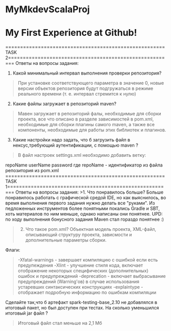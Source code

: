 # MyMkdevScalaProj
# My First Experience at Github!

======================================================TASK 2========================================================
Ответы на вопросы задания:
1. Какой минимальный интервал выполнения проверки репозитория?
> При установке соответствующего параметра в значение 0, новые версии объектов репозитория будут подгружаться в режиме реального времени (т. е. интервал стремится к нулю)

2. Какие файлы загружает в репозиторий maven?
> Мавен загружает в репозиторий фалы, необходимые для сборки проекта, все что описано в разделе зависимостей в pom.xml, необходимые для сборки плагины самого maven, а также все компоненты, необходимые для работы этих библиотек и плагинов.

3. Какие настройки надо задать, что б загрузить файл в нексус,требующий аутентификации, с помощью maven ?
> В файл настроек settings.xml необходимо добавить ветку:
  <servers>
    <server>
      <id>repoName</id>
      <username>userName</username>
      <password>password</password>
    </server>
  </servers>
где repoName - идентификатор из файла репозитория из pom.xml
======================================================TASK 1========================================================
Ответы на вопросы задания:
>1. Что понравилось больше?
Больше понравилось работать с графической средой IDE, но как выяснилось, во время выполнения первого задания нужно делать все "руками". Из педложенных инструментов более понятными покались Gradle и SBT, хоть материалов по ним меньше, однако написаны они понятнее. UPD: по ходу выполнения бонусного задания Maven стал гораздо понятнее :) 

>2. Что такое pom.xml?
Объектная модель проекта, XML-файл, описывающий структуру проекта, зависмости и дополнительные параметры сборки.

Флаги:
> -Xfatal-warnings - завершает компиляцию с ошибкой если есть предупеждения
-Xlint - улучшение стиля кода, включает отображение некоторых специфических (дополнительных) ошибок и предупреждений
-deprecation - включает выбрасывание предупреждений (Warning'ов) в случае использования устаревших синтаксических конструкциях
-explaintype - отображает подробную информацию по ошибкам компиляции

Cделайте так,что б артефакт spark-testing-base_2.10 не добавлялся в итоговый пакет, но был доступен при тестах. На сколько уменьшился итоговый jar файл ?
> Итоговый файл стал меньше на 2,1 Мб
